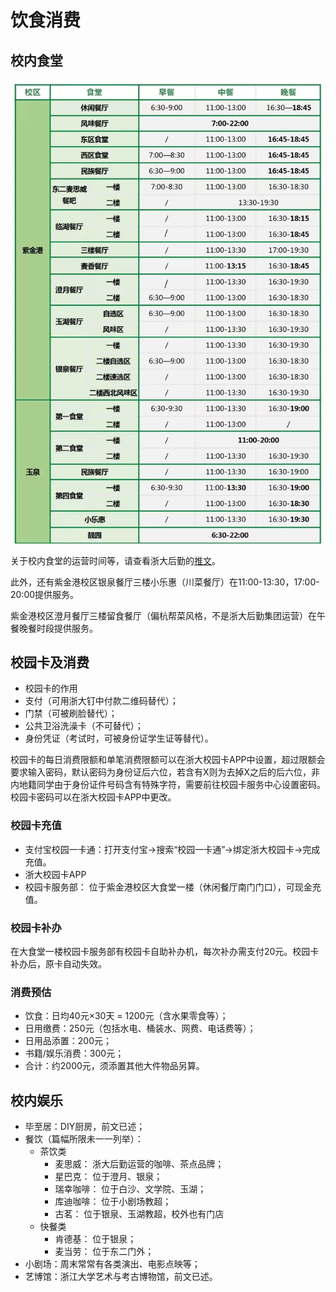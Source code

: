 # 饮食消费

## 校内食堂

![Alt text](../assets/canteen.webp)

<!-- TODO：更新这条推文消息，玉湖一楼新开了食堂，玉泉新开了食堂 -->

关于校内食堂的运营时间等，请查看浙大后勤的[推文](https://mp.weixin.qq.com/s/T-2XPmh5olohjkS7EZJa-Q)。

此外，还有紫金港校区银泉餐厅三楼小乐惠（川菜餐厅）在11:00-13:30，17:00-20:00提供服务。

紫金港校区澄月餐厅三楼留食餐厅（偏杭帮菜风格，不是浙大后勤集团运营）在午餐晚餐时段提供服务。

## 校园卡及消费

- 校园卡的作用
- 支付（可用浙大钉中付款二维码替代）；
- 门禁（可被刷脸替代）；
- 公共卫浴洗澡卡（不可替代）；
- 身份凭证（考试时，可被身份证学生证等替代）。

校园卡的每日消费限额和单笔消费限额可以在浙大校园卡APP中设置，超过限额会要求输入密码，默认密码为身份证后六位，若含有X则为去掉X之后的后六位，非内地籍同学由于身份证件号码含有特殊字符，需要前往校园卡服务中心设置密码。校园卡密码可以在浙大校园卡APP中更改。

### 校园卡充值

- 支付宝校园一卡通：打开支付宝→搜索“校园一卡通”→绑定浙大校园卡→完成充值。
- 浙大校园卡APP
- 校园卡服务部： 位于紫金港校区大食堂一楼（休闲餐厅南门门口），可现金充值。

### 校园卡补办

在大食堂一楼校园卡服务部有校园卡自助补办机，每次补办需支付20元。校园卡补办后，原卡自动失效。

### 消费预估

- 饮食：日均40元×30天 = 1200元（含水果零食等）；
- 日用缴费：250元（包括水电、桶装水、网费、电话费等）；
- 日用品添置：200元；
- 书籍/娱乐消费：300元；
- 合计：约2000元，须添置其他大件物品另算。

## 校内娱乐

- 毕至居：DIY厨房，前文已述；
- 餐饮（篇幅所限未一一列举）：
    - 茶饮类
        - 麦思威： 浙大后勤运营的咖啡、茶点品牌；
        - 星巴克： 位于澄月、银泉；
        - 瑞幸咖啡： 位于白沙、文学院、玉湖；
        - 库迪咖啡： 位于小剧场教超；
        - 古茗： 位于银泉、玉湖教超，校外也有门店
    - 快餐类
        - 肯德基： 位于银泉；
        - 麦当劳： 位于东二门外；
- 小剧场：周末常常有各类演出、电影点映等；
- 艺博馆：浙江大学艺术与考古博物馆，前文已述。
